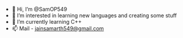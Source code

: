- 👋 Hi, I’m @SamOP549
- 👀 I’m interested in learning new languages and creating some stuff
- 🌱 I’m currently learning C++
- 📫 Mail - jainsamarth549@gmail.com
